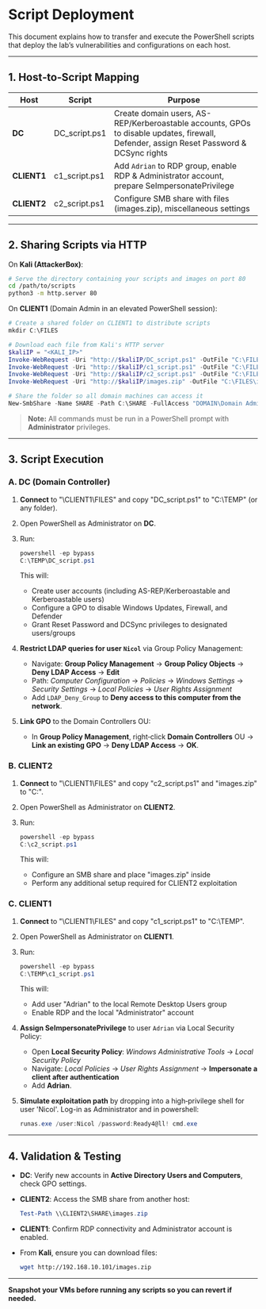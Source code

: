 # Script Deployment

This document explains how to transfer and execute the PowerShell scripts that deploy the lab’s vulnerabilities and configurations on each host.

---

## 1. Host‑to‑Script Mapping

| Host        | Script          | Purpose                                                                                                                                 |
| ----------- | --------------- | --------------------------------------------------------------------------------------------------------------------------------------- |
| **DC**      | DC_script.ps1 | Create domain users, AS-REP/Kerberoastable accounts, GPOs to disable updates, firewall, Defender, assign Reset Password & DCSync rights |
| **CLIENT1** | c1_script.ps1 | Add `Adrian` to RDP group, enable RDP & Administrator account, prepare SeImpersonatePrivilege                                           |
| **CLIENT2** | c2_script.ps1 | Configure SMB share with files (images.zip), miscellaneous settings                                                                     |

---

## 2. Sharing Scripts via HTTP

On **Kali (AttackerBox)**:

```bash
# Serve the directory containing your scripts and images on port 80
cd /path/to/scripts
python3 -m http.server 80
```

On **CLIENT1** (Domain Admin in an elevated PowerShell session):

```powershell
# Create a shared folder on CLIENT1 to distribute scripts
mkdir C:\FILES

# Download each file from Kali's HTTP server
$kaliIP = "<KALI_IP>"
Invoke-WebRequest -Uri "http://$kaliIP/DC_script.ps1" -OutFile "C:\FILES\DC_script.ps1"
Invoke-WebRequest -Uri "http://$kaliIP/c1_script.ps1" -OutFile "C:\FILES\c1_script.ps1"
Invoke-WebRequest -Uri "http://$kaliIP/c2_script.ps1" -OutFile "C:\FILES\c2_script.ps1"
Invoke-WebRequest -Uri "http://$kaliIP/images.zip" -OutFile "C:\FILES\images.zip"

# Share the folder so all domain machines can access it
New-SmbShare -Name SHARE -Path C:\SHARE -FullAccess "DOMAIN\Domain Admins"
```

> **Note:** All commands must be run in a PowerShell prompt with **Administrator** privileges.

---

## 3. Script Execution

### A. DC (Domain Controller)

1. **Connect** to "\\CLIENT1\FILES" and copy "DC_script.ps1" to "C:\TEMP" (or any folder).

2. Open PowerShell as Administrator on **DC**.

3. Run:

   ```powershell
   powershell -ep bypass
   C:\TEMP\DC_script.ps1
   ```

   This will:

   * Create user accounts (including AS-REP/Kerberoastable and Kerberoastable users)
   * Configure a GPO to disable Windows Updates, Firewall, and Defender
   * Grant Reset Password and DCSync privileges to designated users/groups

4. **Restrict LDAP queries for user `Nicol`** via Group Policy Management:

   * Navigate: **Group Policy Management** → **Group Policy Objects** → **Deny LDAP Access** → **Edit**
   * Path: *Computer Configuration* → *Policies* → *Windows Settings* → *Security Settings* → *Local Policies* → *User Rights Assignment*
   * Add `LDAP_Deny_Group` to **Deny access to this computer from the network**.

5. **Link GPO** to the Domain Controllers OU:

   * In **Group Policy Management**, right‑click **Domain Controllers** OU → **Link an existing GPO** → **Deny LDAP Access** → **OK**.


### B. CLIENT2

1. **Connect** to "\\CLIENT1\FILES" and copy "c2_script.ps1" and "images.zip" to "C:\".
2. Open PowerShell as Administrator on **CLIENT2**.
3. Run:

   ```powershell
   powershell -ep bypass
   C:\c2_script.ps1
   ```

   This will:

   * Configure an SMB share and place "images.zip" inside
   * Perform any additional setup required for CLIENT2 exploitation

### C. CLIENT1

1. **Connect** to "\\CLIENT1\FILES" and copy "c1_script.ps1" to "C:\TEMP".

2. Open PowerShell as Administrator on **CLIENT1**.

3. Run:

   ```powershell
   powershell -ep bypass
   C:\TEMP\c1_script.ps1
   ```

   This will:

   * Add user "Adrian" to the local Remote Desktop Users group
   * Enable RDP and the local "Administrator" account

4. **Assign SeImpersonatePrivilege** to user `Adrian` via Local Security Policy:

   * Open **Local Security Policy**: *Windows Administrative Tools* → *Local Security Policy*
   * Navigate: *Local Policies* → *User Rights Assignment* → **Impersonate a client after authentication**
   * Add **Adrian**.

5. **Simulate exploitation path** by dropping into a high‑privilege shell for user 'Nicol'. Log-in as Administrator and in powershell:

   ```powershell
   runas.exe /user:Nicol /password:Ready4@ll! cmd.exe
   ```

---

## 4. Validation & Testing

* **DC**: Verify new accounts in **Active Directory Users and Computers**, check GPO settings.
* **CLIENT2**: Access the SMB share from another host:

  ```powershell
  Test-Path \\CLIENT2\SHARE\images.zip
  ```
* **CLIENT1**: Confirm RDP connectivity and Administrator account is enabled.
* From **Kali**, ensure you can download files:

  ```bash
  wget http://192.168.10.101/images.zip
  ```

---

**Snapshot your VMs before running any scripts so you can revert if needed.**
